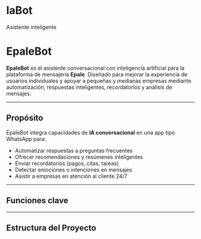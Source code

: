 # IaBot
Asistente inteligente
# EpaleBot

**EpaleBot** es el asistente conversacional con inteligencia artificial para la plataforma de mensajería **Epale**. Diseñado para mejorar la experiencia de usuarios individuales y apoyar a pequeñas y medianas empresas mediante automatización, respuestas inteligentes, recordatorios y análisis de mensajes.

---

## Propósito

EpaleBot integra capacidades de **IA conversacional** en una app tipo WhatsApp para:
- Automatizar respuestas a preguntas frecuentes
- Ofrecer recomendaciones y resúmenes inteligentes
- Enviar recordatorios (pagos, citas, tareas)
- Detectar emociones o intenciones en mensajes
- Asistir a empresas en atención al cliente 24/7

---

## Funciones clave



---

##  Estructura del Proyecto

